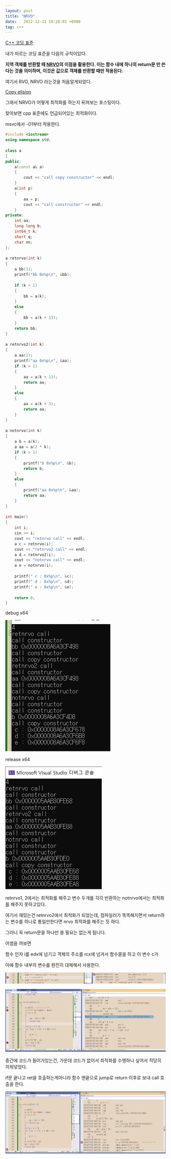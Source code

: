 ```yaml
---
layout: post
title: "NRVO"
date:   2022-12-21 19:26:01 +0900
tag: c++
---
```



[C++ 코딩 표준](https://docs.popekim.com/ko/coding-standards/cpp)

내가 따르는 코딩 표준을 다음의 규칙이있다.

**지역 객체를 반환할 때 [NRVO](https://docs.microsoft.com/en-us/previous-versions/ms364057(v=vs.80))의 이점을 활용한다. 이는 함수 내에 하나의 return문 만 쓴다는 것을 의미하며, 이것은 값으로 객체를 반환할 때만 적용된다.**

여기서 RVO, NRVO 라는것을 처음알게되었다. 

[Copy elision](https://en.cppreference.com/w/cpp/language/copy_elision)

그래서 NRVO가 어떻게 최적화를 하는지 뒤져보는 포스팅이다.

찾아보면 cpp 표준에도 언급되어있는 최적화이다.

msvc에서 -O1부터 작용한다.

```cpp
#include <iostream>
using namespace std;

class a
{
public:
	a(const a& a)
	{
		cout << "call copy constructor" << endl;
	}
	a(int p)
	{
		aa = p;
		cout << "call constructor" << endl;
	}
private:
	int aa;
	long long b;
	int64_t k;
	short q;
	char nn;
};

a retnrvo(int k)
{
	a bb(1);
	printf("bb 0x%p\n", &bb);

	if (k > 1)
	{
		bb = a(k);
	}
	else
	{
		bb = a(k + 13);
	}
	return bb;
}

a retnrvo2(int k)
{
	a aa(1);
	printf("aa 0x%p\n", &aa);
	if (k > 1)
	{
		aa = a(k + 13);
		return aa;
	}
	else
	{
		aa = a(k + 3);
		return aa;
	}
}

a notnrvo(int k)
{
	a b = a(k);
	a aa = a(2 * k);
	if (k > 1)
	{
		printf("b 0x%p\n", &b);
		return b;
	}
	else
	{
		printf("aa 0x%p\n", &aa);
		return aa;
	}
}

int main()
{
	int i;
	cin >> i;
	cout << "retnrvo call" << endl;
	a c = retnrvo(i);
	cout << "retnrvo2 call" << endl;
	a d = retnrvo2(i);
	cout << "notnrvo call" << endl;
	a e = notnrvo(i);

	printf(" c : 0x%p\n", &c);
	printf(" d : 0x%p\n", &d);
	printf(" e : 0x%p\n", &e);

	return 0;
}
```

debug x64

![Untitled](/images/nrvo/Untitled.png)

release x64

![Untitled](/images/nrvo/Untitled%201.png)

retnrvo1, 2에서는 최적화를 해주고 변수 두개를 각각 반환하는 notnrvo에서는 최적화를 해주지 못하고있다.

여기서 재밌는건 retnrvo2에서 최적화가 되었는데, 컴파일러가 똑똑해지면서 return하는 변수를 하나로 통일만한다면 nrvo 최적화를 해주는 듯 하다.

그러니 꼭 return문을 하나만 쓸 필요는 없는게 됩니다.

어셈을 까보면

함수 인자 i를   edx에 넘기고 객체의 주소를  rcx에 넘겨서 함수콜을 하고 이 변수 c가 

아예 함수 내부의 변수를 완전히 대체해서 사용한다.

![Untitled](/images/nrvo/Untitled%202.png)

![Untitled](/images/nrvo/Untitled%203.png)

중간에 코드가 들어가있는건, 가운데 코드가 없어서 최적화를 수행하나 싶어서 적당히 끼워넣었다.

if문 끝나고 ret을 호출하는게아니라 함수 맨끝으로 jump로 return 이후로 보내 call 호출을 한다.

![Untitled](/images/nrvo/Untitled%204.png)